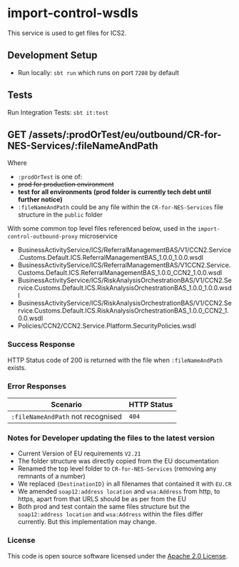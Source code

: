 
# import-control-wsdls

This service is used to get files for ICS2.


## Development Setup
- Run locally: `sbt run` which runs on port `7208` by default

## Tests

Run Integration Tests: `sbt it:test`

## GET /assets/:prodOrTest/eu/outbound/CR-for-NES-Services/:fileNameAndPath


Where 
- `:prodOrTest` is one of:
 - ~~prod for production environment~~
 - **test for all environments (prod folder is currently tech debt until further notice)**
 - `:fileNameAndPath` could be  any file within the `CR-for-NES-Services` file structure in the `public` folder
 
With some common top level files referenced below, used in the `import-control-outbound-proxy` microservice
- BusinessActivityService/ICS/ReferralManagementBAS/V1/CCN2.Service.Customs.Default.ICS.ReferralManagementBAS_1.0.0_1.0.0.wsdl
- BusinessActivityService/ICS/ReferralManagementBAS/V1CCN2.Service.Customs.Default.ICS.ReferralManagementBAS_1.0.0_CCN2_1.0.0.wsdl
- BusinessActivityService/ICS/RiskAnalysisOrchestrationBAS/V1/CCN2.Service.Customs.Default.ICS.RiskAnalysisOrchestrationBAS_1.0.0_1.0.0.wsdl
- BusinessActivityService/ICS/RiskAnalysisOrchestrationBAS/V1/CCN2.Service.Customs.Default.ICS.RiskAnalysisOrchestrationBAS_1.0.0_CCN2_1.0.0.wsdl
- Policies/CCN2/CCN2.Service.Platform.SecurityPolicies.wsdl

### Success Response
HTTP Status code of 200 is returned with the file when `:fileNameAndPath` exists.

### Error Responses
| Scenario | HTTP Status |
| --- | --- |
| `:fileNameAndPath` not recognised | `404` |

### Notes for Developer updating the files to the latest version

- Current Version of EU requirements `V2.21`
- The folder structure was directly copied from the EU documentation
- Renamed the top level folder to `CR-for-NES-Services` (removing any remnants of a number)
- We replaced `{DestinationID}` in all filenames that contained it with `EU.CR`
- We amended  `soap12:address location` and `wsa:Address` from http, to https, apart from that URLS should be as per from the EU
- Both prod and test contain the same files structure but the `soap12:address location` and `wsa:Address` within the files differ currently. But this implementation may change.


### License

This code is open source software licensed under the [Apache 2.0 License]("http://www.apache.org/licenses/LICENSE-2.0.html").

